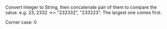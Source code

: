 Convert Integer to String, then concatenate pair of them to compare the value. e.g. 23, 2332 ->> "232332", "233223". 
The largest one comes first.

Corner case: 0